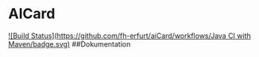 # AICard
[![Build Status](https://github.com/fh-erfurt/aiCard/workflows/Java CI with Maven/badge.svg)](https://github.com/fh-erfurt/aiCard/actions)
##Dokumentation
